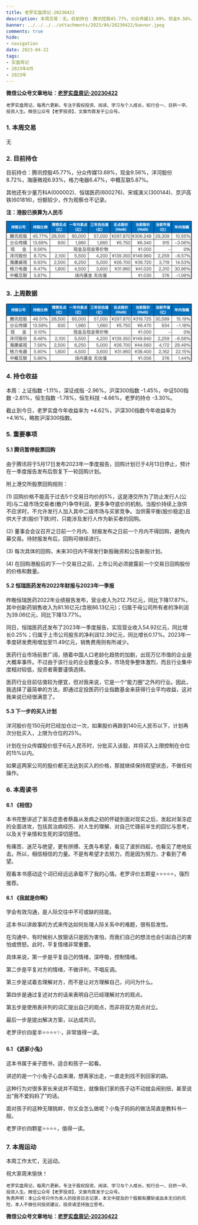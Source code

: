 ```yaml
---
title: 老罗实盘周记-20230422
description: 本周交易：无。目前持仓：腾讯控股45.77%，分众传媒13.69%，现金9.56%，洋河股份8.72%，海康微视6.93%，格力电器6.47%，中概互联5.87%。其他还有少量万科A(000002)、恒瑞医药(600276)、宋城演义(300144)、京沪高铁(601816)，份额较少，作为观察仓不记录。 本周：上证指数 -1.11%，深证成指 -2.96%，沪深300指数 -1.45%，中证500指数 -2.81%，恒生指数 -1.78%，恒生科技 -4.66%，老罗的持仓 -3.30%。截止到今日，老罗实盘今年收益率为 +4.62%，沪深300指数今年收益率为 +4.16%，略胜沪深300指数。
banner: ../../../../attachments/2023/04/20230422/banner.jpeg
comments: true
hide:
- navigation
date: 2023-04-22
tags:
- 实盘周记
- 2023年4月
- 2023年
---
```


__微信公众号文章地址：[老罗实盘周记-20230422](https://mp.weixin.qq.com/s/ogdeTbF9t5BEsSBtk9uzww)__

```
老罗实盘周记，每周六更新。专注于股权投资、阅读、学习与个人成长，知行合一、日拱一卒、投资人生。微信公众号【老罗投资】，文章均首发于公众号。
```

### 1. 本周交易

无

### 2. 目前持仓

目前持仓：腾讯控股45.77%，分众传媒13.69%，现金9.56%，洋河股份8.72%，海康微视6.93%，格力电器6.47%，中概互联5.87%。

其他还有少量万科A(000002)、恒瑞医药(600276)、宋城演义(300144)、京沪高铁(601816)，份额较少，作为观察仓不记录。

**注：港股已换算为人民币**

![目前持仓](../../../attachments/2023/04/20230422/1.png)

### 3. 上周数据

![上周数据](../../../attachments/2023/04/20230422/2.png)

### 4. 持仓收益

本周：上证指数 -1.11%，深证成指 -2.96%，沪深300指数 -1.45%，中证500指数 -2.81%，恒生指数 -1.78%，恒生科技 -4.66%，老罗的持仓 <span class="green">-3.30%</span>。

截止到今日，老罗实盘今年收益率为 <span class="red">+4.62%</span>，沪深300指数今年收益率为 <span class="red">+4.16%</span>，略胜沪深300指数。

### 5. 重要事项

#### 5.1 腾讯暂停股票回购

由于腾讯将于5月17日发布2023年一季度报告，回购计划已于4月13日停止，预计在一季度报告发布后恢复下一轮回购计划。

附上港交所股票回购规则：

(1) 回购价格不能高于过去5个交易日均价的5%，这是港交所为了防止发行人(公司)与二级市场交易者(散户)争夺利润，更多争夺底价的机制。当股价持续上涨供不应求时，不允许发行人加入其中二级市场与买家竞争。当供需平衡(股价稳定)且供大于求(股价下跌)时，只能涉及发行人作为新买者的回购。

(2) 董事会会议召开之日前一个月内、财报发布之日前一个月内不得回购，避免内幕交易。待财报发布后，回购可继续进行。

(3) 每次具体的回购，未来30日内不得发行新股融资和公告新股计划。

(4) 在回购港股后的下一个交易日之前，上市公司必须披露前一个交易日回购股份的价格和数量。

#### 5.2 恒瑞医药发布2022年财报与2023年一季报

昨晚恒瑞医药2022年业绩报告发布，营业收入为212.75亿元，同比下降17.87%，其中创新药销售收入为81.16亿元(含税86.13亿元)；归属于母公司所有者的净利润为39.06亿元，同比下降13.77%。

同日，恒瑞医药还发布了2023年一季度报告，实现营业收入54.92亿元，同比增长0.25%；归属于上市公司股东的净利润12.39亿元，同比增长0.17%。2023年一季度研发费用增加至11.49亿元，销售费用则有所减少。

医药行业市场前景广阔，随着中国人口老龄化趋势的加剧，出现万亿市值的企业是大概率事件。不过由于该行业的企业数量众多，市场竞争整体激烈，而且行业集中度相对较低，投资者需要谨慎选择。

医药行业目前估值较为便宜，但对我来说，它是一个“能力圈”之外的行业。因此，我选择了最简单的方法，即通过定投医药行业指数基金来获得行业平均收益，这对我来说已经很满意了。

#### 5.3 下一步的买入计划

洋河股价在150元时已经加仓过一次，如果股价再跌到140元人民币以下，计划再次分批买入，上限为仓位的25%。

计划在分众传媒股价低于6元人民币时，分批买入该股，并将买入上限控制在仓位的15%以内。

如果这两家公司的股价都无法达到买入的价格，那就继续保持观望状态，不做任何操作。

### 6. 本周读书

#### 6.1 《相信》

本书完整讲述了渐冻症患者蔡磊从发病之初的怀疑到面对现实之后，发起对渐冻症的全面进攻，包括其治病经历、对人生的理解、对自己忙碌前半生的回忆与思考，以及关于亲情和生死的深切感悟。

有痛苦、迷茫与绝望，更有拼搏、无畏与希望，看见了波折四起，也看见了绝地反击。所以，相信相信的力量。不是有希望才去努力，而是因为努力，才看到了希望。

观看本书感动这个词已经远远承载不了我的心情。老罗评价五颗星⭐️⭐️⭐️⭐️⭐️，强烈推荐。

#### 6.1 《我就是你啊》

学会有效沟通，是人际交往中不可或缺的技能。

这本书以讲故事的方式来传达如何处理人际关系中的难题，很有启发性。

在沟通中，有时候别人放狠话只是因为害怕，而我们自己的想法也会引起自己的害怕或愤怒。此时，平复情绪非常重要。

具体来说，第一步是平复自己的情绪，深呼吸，控制情绪。

第二步是平复对方的情绪，不做评判，不唱反调。

第三步是试着去理解对方，而不是让对方理解自己，问问为什么。

第四步是通过复述对方的话来表明自己已经理解对方的观点。

第五步是使用表并列的词汇提出自己的观点，而非将双方观点对立。

最后一步是提出解决方案，以达成共识。

老罗评价四星半⭐️⭐️⭐️⭐️✨，非常值得一读。

#### 6.1 《逃家小兔》

这本书属于亲子图书，适合和孩子一起看。

讲述的是一个小兔子心血来潮，想离家出走，一直走到找不到回家的路。

这种行为对很多家长来说并不陌生，就像我们家的孩子动不动就会闹别扭，甚至说出“我不爱妈妈了”的话。

面对孩子的这种无理挑衅，你又会怎么做呢？小兔子妈妈的做法简直是教科书一般。

老罗评价四颗星⭐️⭐️⭐️⭐️，值得一读。

### 7. 本周运动

本周工作太忙，无运动。

祝大家周末愉快！

```
老罗实盘周记，每周六更新。专注于股权投资、阅读、学习与个人成长，知行合一、日拱一卒、投资人生。微信公众号【老罗投资】，文章均首发于公众号。
免责声明：本公众号只作为本人的投资日志记录，本文中提及的个股都有腰斩或血本无归的风险，本人不做任何投资建议，投资请坚持独立思考。
```

__微信公众号文章地址：[老罗实盘周记-20230422](https://mp.weixin.qq.com/s/ogdeTbF9t5BEsSBtk9uzww)__